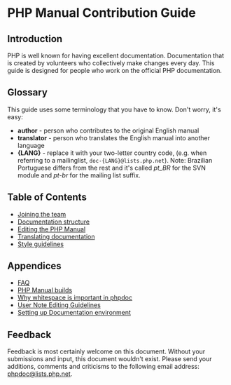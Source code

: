 # PHP Manual Contribution Guide
## Introduction
PHP is well known for having excellent documentation. Documentation that is created by volunteers who
collectively make changes every day. This guide is designed for people who work on the official PHP documentation.

## Glossary
This guide uses some terminology that you have to know. Don't worry, it's easy:
- **author** - person who contributes to the original English manual
- **translator** - person who translates the English manual into another language
- **{LANG}** - replace it with your two-letter country code, (e.g. when referring
  to a mailinglist, `doc-{LANG}@lists.php.net`). Note: Brazilian Portuguese differs
  from the rest and it's called *pt_BR* for the SVN module and *pt-br* for the
  mailing list suffix.

## Table of Contents
- [Joining the team](joining.php)
- [Documentation structure](structure.php)
- [Editing the PHP Manual](editing.php)
- [Translating documentation](translating.php)
- [Style guidelines](style.php)

## Appendices
- [FAQ](faq.php)
- [PHP Manual builds](builds.php)
- [Why whitespace is important in phpdoc](whitespace.php)
- [User Note Editing Guidelines](user-notes.php)
- [Setting up Documentation environment](local-setup.php)

## Feedback
Feedback is most certainly welcome on this document. Without your submissions and input, this document wouldn't exist.
Please send your additions, comments and criticisms to the following email address: phpdoc@lists.php.net.

